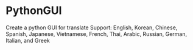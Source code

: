 # PythonGUI
Create a python GUI for translate
Support: English, Korean, Chinese, Spanish, Japanese, Vietnamese, French, Thai, Arabic, Russian, German, Italian, and Greek
